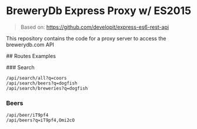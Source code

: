 BreweryDb Express Proxy w/  ES2015
==================================

> Based on: https://github.com/developit/express-es6-rest-api

This repository contains the code for a proxy server to access the brewerydb.com API

## Routes Examples

### Search

    /api/search/all?q=coors
    /api/search/beers?q=dogfish
    /api/search/breweries?q=dogfish

### Beers

    /api/beer/iT9pf4
    /api/beers?q=iT9pf4,Omi2cO